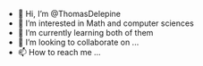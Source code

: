 - 👋 Hi, I’m @ThomasDelepine
- 👀 I’m interested in Math and computer sciences
- 🌱 I’m currently learning both of them
- 💞️ I’m looking to collaborate on ...
- 📫 How to reach me ...

<!---
ThomasDelepine/ThomasDelepine is a ✨ special ✨ repository because its `README.md` (this file) appears on your GitHub profile.
You can click the Preview link to take a look at your changes.
--->
